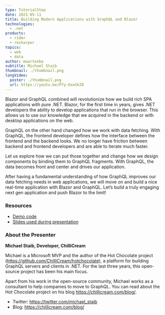 ```yaml
---
type: TutorialStep
date: 2021-05-11
title: Building Modern Applications with GraphQL and Blazor
technologies:
  - .net
products:
  - rider
  - resharper
topics:
  - web
  - data
author: maartenba
subtitle: Michael Staib
thumbnail: ./thumbnail.png
longVideo:
  poster: ./thumbnail.png
  url: https://youtu.be/P7y-OxeSkZ8
---
```


Blazor and GraphQL combined will revolutionize how we build rich SPA applications with pure .NET. Blazor, for the first time in years, gives .NET developers the ability to develop applications that run in the browser. This allows us to use our knowledge that we acquired in the backend or with desktop applications on the web.

GraphQL on the other hand changed how we work with data fetching. With GraphQL, the frontend developer defines how the interface between the frontend and the backend looks. We no longer have friction between backend and frontend developers and are able to iterate much faster.

Let us explore how we can put those together and change how we design components by binding them to GraphQL fragments. With GraphQL, the data becomes front and center and drives our application.

After having a fundamental understanding of how GraphQL improves our data fetching needs in web applications, we will move on and build a nice real-time application with Blazor and GraphQL. Let’s build a truly engaging next gen application and push Blazor to the limit!

### Resources

* [Demo code](https://github.com/michaelstaib/PublicSpeaking/tree/master/jetbrains_net_days_2021)
* [Slides used during presentation](https://slides.com/michaelingmarstaib/developer-week-building-modern-applications-with-graphql-and-blazor)

### About the Presenter

**Michael Staib, Developer, ChilliCream**

Michael is a Microsoft MVP and the author of the Hot Chocolate project (https://github.com/ChilliCream/hotchocolate), a platform for building GraphQL servers and clients in .NET. For the last three years, this open-source project has been his main focus.

Apart from his work in the open-source community, Michael works as a consultant to help companies to move to GraphQL. You can read about the Hot Chocolate project on his blog https://chillicream.com/blog/.

* Twitter: https://twitter.com/michael_staib
* Blog: https://chillicream.com/blog/